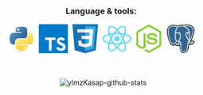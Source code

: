 
<div align="center">
  <h3>Language & tools:</h3>
  <img height="60" src="https://raw.githubusercontent.com/devicons/devicon/2ae2a900d2f041da66e950e4d48052658d850630/icons/python/python-original.svg">
  <img height="60" src="https://raw.githubusercontent.com/devicons/devicon/2ae2a900d2f041da66e950e4d48052658d850630/icons/typescript/typescript-original.svg">
  <img height="60" src="https://raw.githubusercontent.com/devicons/devicon/2ae2a900d2f041da66e950e4d48052658d850630/icons/css3/css3-original.svg">
  <img height="60" src="https://raw.githubusercontent.com/devicons/devicon/2ae2a900d2f041da66e950e4d48052658d850630/icons/react/react-original.svg">
  <img height="60" src="https://raw.githubusercontent.com/devicons/devicon/2ae2a900d2f041da66e950e4d48052658d850630/icons/nodejs/nodejs-original.svg">
  <img height="60" src="https://raw.githubusercontent.com/devicons/devicon/2ae2a900d2f041da66e950e4d48052658d850630/icons/postgresql/postgresql-original.svg">
</div>

&nbsp;

<div align= "center">
  <!-- <p>
    <img 
      align="center"
      src="https://github-readme-stats.vercel.app/api/top-langs?username=ylmzKasap&show_icons=true&locale=en&layout=compact"
      alt="ylmzKasap-github-stats" />
  </p>
  -->
  <p>&nbsp;
    <img align="center"
    src="https://github-readme-stats.vercel.app/api?username=ylmzKasap&show_icons=true&locale=en"
    alt="ylmzKasap-github-stats" />
  </p>
</div>
